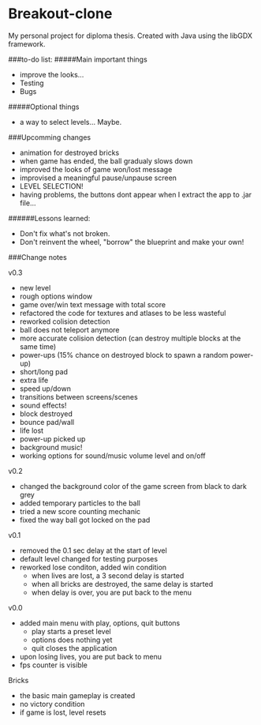# Breakout-clone
My personal project for diploma thesis. Created with Java using the libGDX framework.

###to-do list: 
#####Main important things
* improve the looks...
* Testing
* Bugs

 
#####Optional things
- a way to select levels... Maybe.

###Upcomming changes
* animation for destroyed bricks
* when game has ended, the ball gradualy slows down
* improved the looks of game won/lost message
* improvised a meaningful pause/unpause screen
* LEVEL SELECTION!
 * having problems, the buttons dont appear when I extract the app to .jar file...  

######Lessons learned:
- Don't fix what's not broken.
- Don't reinvent the wheel, "borrow" the blueprint and make your own!

###Change notes

v0.3
* new level
* rough options window
* game over/win text message with total score
* refactored the code for textures and atlases to be less wasteful
* reworked colision detection 
 * ball does not teleport anymore
 * more accurate colision detection (can destroy multiple blocks at the same time)
* power-ups (15% chance on destroyed block to spawn a random power-up)
 * short/long pad
 * extra life
 * speed up/down
* transitions between screens/scenes
* sound effects!
 * block destroyed
 * bounce pad/wall
 * life lost
 * power-up picked up
* background music!
* working options for sound/music volume level and on/off

v0.2
* changed the background color of the game screen from black to dark grey
* added temporary particles to the ball
* tried a new score counting mechanic
* fixed the way ball got locked on the pad

v0.1
* removed the 0.1 sec delay at the start of level
* default level changed for testing purposes
* reworked lose conditon, added win condition
  * when lives are lost, a 3 second delay is started
  * when all bricks are destroyed, the same delay is started
  * when delay is over, you are put back to the menu

v0.0
* added main menu with play, options, quit buttons
  * play starts a preset level
  * options does nothing yet
  * quit closes the application
* upon losing lives, you are put back to menu
* fps counter is visible


Bricks
* the basic main gameplay is created
* no victory condition
* if game is lost, level resets

